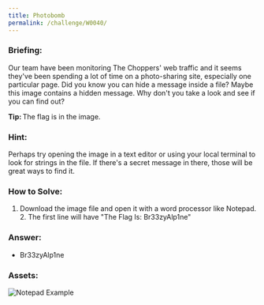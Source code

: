 ```yaml
---
title: Photobomb
permalink: /challenge/W0040/
---
```


### Briefing: 
Our team have been monitoring The Choppers' web traffic and it seems they've been spending a lot of time on a photo-sharing site, especially one particular page. Did you know you can hide a message inside a file? Maybe this image contains a hidden message. Why don't you take a look and see if you can find out? 

**Tip:** The flag is in the image. 

### Hint:
Perhaps try opening the image in a text editor or using your local terminal to look for strings in the file. If there's a secret message in there, those will be great ways to find it.

### How to Solve: 
1. Download the image file and open it with a word processor like Notepad. 
    2. The first line will have "The Flag Is: Br33zyAlp1ne"

### Answer:
- Br33zyAlp1ne

### Assets:
<img src="../../assets/img/intern/W0040.png" alt="Notepad Example">
